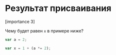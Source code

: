 # Результат присваивания

[importance 3]

Чему будет равен `x` в примере ниже?

```js
var a = 2;

var x = 1 + (a *= 2);
```

